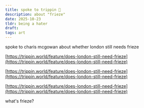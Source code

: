 ```yaml
---
title: spoke to trippin 🪫
description: about "frieze"
date: 2025-10-23
tldr: being a hater
draft: 
tags: art
---
```


spoke to charis mcgowan about whether london still needs frieze 

[https://trippin.world/feature/does-london-still-need-frieze](https://trippin.world/feature/does-london-still-need-frieze)

[https://trippin.world/feature/does-london-still-need-frieze](https://trippin.world/feature/does-london-still-need-frieze)

[https://trippin.world/feature/does-london-still-need-frieze](https://trippin.world/feature/does-london-still-need-frieze)

what's frieze? 
